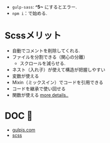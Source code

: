 - `gulp-sass`: **^5~** にするとエラー.
- `npm i`：で始める.

# Scssメリット
- 自動でコメントを削除してくれる.
- ファイルを分割できる（関心の分離）
  - スクロールを減らせる.
- ネスト（入れ子）が使えて構造が把握しやすい
- 変数が使える
- Mixin（ミックスイン）でコードを引用できる
- コードを継承で使い回せる
- 関数が使える
[more details..](https://digitalidentity.co.jp/blog/creative/css-sass.html)
# DOC 📖
- [gulpjs.com](https://gulpjs.com/)
- [scss](https://sass-lang.com/documentation/at-rules/import)
